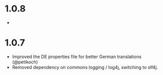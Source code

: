 # 1.0.8

 - 

# 1.0.7

 - Improved the DE properties file for better German translations (@petikoch)
 - Removed dependency on commons logging / log4j, switching to slf4j.
